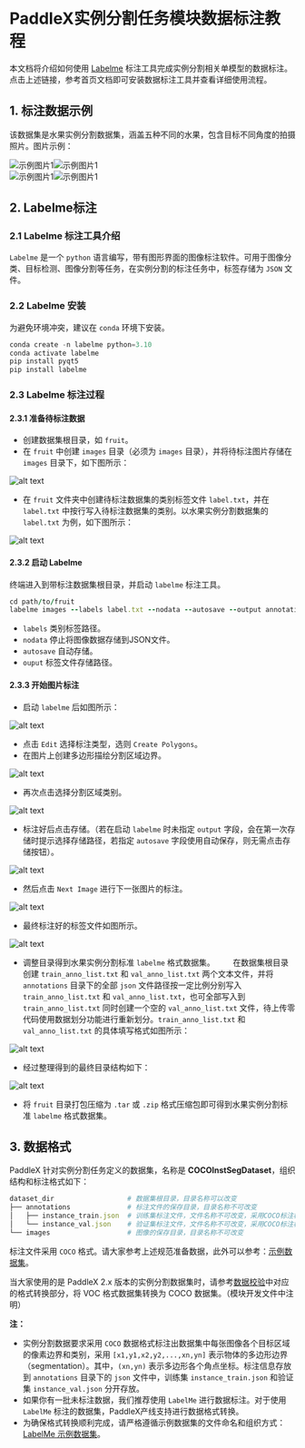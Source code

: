 # PaddleX实例分割任务模块数据标注教程

本文档将介绍如何使用 [Labelme](https://github.com/wkentaro/labelme) 标注工具完成实例分割相关单模型的数据标注。点击上述链接，参考⾸⻚⽂档即可安装数据标注⼯具并查看详细使⽤流程。

## 1. 标注数据示例
该数据集是水果实例分割数据集，涵盖五种不同的水果，包含目标不同角度的拍摄照片。图片示例：

<div style="display: flex;">
  <img src="/tmp/images/data_prepare/instance_segmentation/01.png" alt="示例图片1">
  <img src="/tmp/images/data_prepare/instance_segmentation/02.png" alt="示例图片1">
</div>
<div style="display: flex;">
  <img src="/tmp/images/data_prepare/instance_segmentation/03.png" alt="示例图片1">
  <img src="/tmp/images/data_prepare/instance_segmentation/04.png" alt="示例图片1">
</div>

## 2. Labelme标注
### 2.1 Labelme 标注工具介绍
`Labelme` 是一个 `python` 语言编写，带有图形界面的图像标注软件。可用于图像分类、目标检测、图像分割等任务，在实例分割的标注任务中，标签存储为 `JSON` 文件。

### 2.2 Labelme 安装
为避免环境冲突，建议在 `conda` 环境下安装。

```python
conda create -n labelme python=3.10
conda activate labelme
pip install pyqt5
pip install labelme
```
### 2.3 Labelme 标注过程
#### 2.3.1 准备待标注数据
* 创建数据集根目录，如 `fruit`。
* 在 `fruit` 中创建 `images` 目录（必须为 `images` 目录），并将待标注图片存储在 `images` 目录下，如下图所示：

![alt text](/tmp/images/data_prepare/instance_segmentation/05.png)

* 在 `fruit` 文件夹中创建待标注数据集的类别标签文件 `label.txt`，并在 `label.txt` 中按行写入待标注数据集的类别。以水果实例分割数据集的 `label.txt` 为例，如下图所示：

![alt text](/tmp//images/data_prepare/instance_segmentation/06.png)

#### 2.3.2 启动 Labelme
终端进入到带标注数据集根目录，并启动 `labelme` 标注工具。

```ruby
cd path/to/fruit
labelme images --labels label.txt --nodata --autosave --output annotations
```
* `labels` 类别标签路径。
* `nodata` 停止将图像数据存储到JSON文件。
* `autosave` 自动存储。
* `ouput` 标签文件存储路径。
#### 2.3.3 开始图片标注
* 启动 `labelme` 后如图所示：

![alt text](/tmp/images/data_prepare/instance_segmentation/07.png)
* 点击 `Edit` 选择标注类型，选则 `Create Polygons`。
* 在图片上创建多边形描绘分割区域边界。

![alt text](/tmp/images/data_prepare/instance_segmentation/08.png)
* 再次点击选择分割区域类别。

![alt text](/tmp/images/data_prepare/instance_segmentation/09.png)

* 标注好后点击存储。（若在启动 `labelme` 时未指定 `output` 字段，会在第一次存储时提示选择存储路径，若指定 `autosave` 字段使用自动保存，则无需点击存储按钮）。

![alt text](/tmp/images/data_prepare/instance_segmentation/10.png)

* 然后点击 `Next Image` 进行下一张图片的标注。

![alt text](/tmp/images/data_prepare/instance_segmentation/11.png)
* 最终标注好的标签文件如图所示。

![alt text](/tmp/images/data_prepare/instance_segmentation/12.png)

* 调整目录得到水果实例分割标准 `labelme` 格式数据集。
  在数据集根目录创建 `train_anno_list.txt` 和 `val_anno_list.txt` 两个文本文件，并将 `annotations` 目录下的全部 `json` 文件路径按一定比例分别写入 `train_anno_list.txt` 和 `val_anno_list.txt`，也可全部写入到 `train_anno_list.txt` 同时创建一个空的 `val_anno_list.txt` 文件，待上传零代码使用数据划分功能进行重新划分。`train_anno_list.txt` 和 `val_anno_list.txt` 的具体填写格式如图所示：

![alt text](/tmp/images/data_prepare/instance_segmentation/13.png)

* 经过整理得到的最终目录结构如下：

![alt text](/tmp/images/data_prepare/instance_segmentation/14.png)

* 将 `fruit` 目录打包压缩为 `.tar` 或 `.zip` 格式压缩包即可得到水果实例分割标准 `labelme` 格式数据集。
##  3. 数据格式
PaddleX 针对实例分割任务定义的数据集，名称是 **COCOInstSegDataset**，组织结构和标注格式如下：

```ruby
dataset_dir                  # 数据集根目录，目录名称可以改变
├── annotations              # 标注文件的保存目录，目录名称不可改变
│   ├── instance_train.json  # 训练集标注文件，文件名称不可改变，采用COCO标注格式
│   └── instance_val.json    # 验证集标注文件，文件名称不可改变，采用COCO标注格式
└── images                   # 图像的保存目录，目录名称不可改变
```
标注文件采用 `COCO` 格式。请大家参考上述规范准备数据，此外可以参考：[示例数据集](https://paddle-model-ecology.bj.bcebos.com/paddlex/data/det_coco_examples.tar)。

当大家使用的是 PaddleX 2.x 版本的实例分割数据集时，请参考[数据校验](https://github.com/PaddlePaddle/PaddleX/blob/release/3.0-beta/docs/tutorials/data/dataset_check.md)中对应的格式转换部分，将 VOC 格式数据集转换为 COCO 数据集。（模块开发文件中注明）

**注：**

* 实例分割数据要求采用 `COCO` 数据格式标注出数据集中每张图像各个目标区域的像素边界和类别，采用 `[x1,y1,x2,y2,...,xn,yn]` 表示物体的多边形边界（segmentation）。其中，`(xn,yn)` 表示多边形各个角点坐标。标注信息存放到 `annotations` 目录下的 `json` 文件中，训练集 `instance_train.json` 和验证集 `instance_val.json` 分开存放。
* 如果你有一批未标注数据，我们推荐使用 `LabelMe` 进行数据标注。对于使用 `LabelMe` 标注的数据集，PaddleX产线支持进行数据格式转换。
* 为确保格式转换顺利完成，请严格遵循示例数据集的文件命名和组织方式： [LabelMe 示例数据集](https://paddle-model-ecology.bj.bcebos.com/paddlex/data/instance_seg_labelme_examples.tar)。
